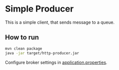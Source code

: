 # Simple Producer
This is a simple client, that sends message to a queue.

## How to run

```bash
mvn clean package
java -jar target/http-producer.jar
```

Configure broker settings in [application.properties](src/main/resources/application.properties). 